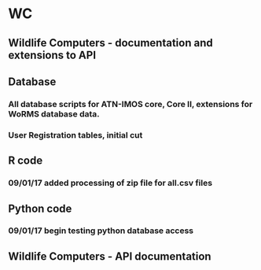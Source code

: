 
# WC
## Wildlife Computers - documentation and extensions to API

## Database
### All database scripts for ATN-IMOS core, Core II, extensions for WoRMS database data.
### User Registration tables, initial cut

## R code
### 09/01/17 added processing of zip file for all.csv files

## Python code
### 09/01/17 begin testing python database access

## Wildlife Computers - API documentation



